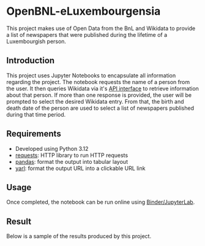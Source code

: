 # OpenBNL-eLuxembourgensia
This project makes use of Open Data from the BnL and Wikidata to provide a list of newspapers that were published during the lifetime of a Luxembourgish person.
## Introduction
This project uses Jupyter Notebooks to encapsulate all information regarding the project.
The notebook requests the name of a person from the user.  It then queries Wikidata via it's [API interface](https://commons.wikimedia.org/w/api.php?action=help&modules=main) to retrieve information about that person. If more than one response is provided, the user will be prompted to select the desired Wikidata entry.  From that, the birth and death date of the person are used to select a list of newspapers published during that time period.
## Requirements
* Developed using Python 3.12
* [requests](https://pypi.org/project/requests/): HTTP library to run HTTP requests
* [pandas](https://pandas.pydata.org/): format the output into tabular layout
* [yarl](https://pypi.org/project/yarl/): format the output URL into a clickable URL link
## Usage
Once completed, the notebook can be run online using [Binder/JupyterLab](https://mybinder.org).
## Result
Below is a sample of the results produced by this project.
